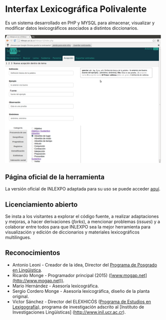 # Interfax Lexicográfica Polivalente
Es un sistema desarrollado en PHP y MYSQL para almacenar, visualizar
y modificar datos lexicográficos asociados a distintos diccionarios.

![Captura de pantalla de INLEXPO](Screenshots/VistaLema.png?raw=true "Captura de pantalla de INLEXPO")

## Página oficial de la herramienta
La versión oficial de INLEXPO adaptada para su uso se puede acceder [aquí](http://www.inlexpo.ucr.ac.cr/inlexpo15/).

## Licenciamiento abierto
Se insta a los visitantes a explorar el código fuente, a realizar adaptaciones
y mejoras, a hacer derivaciones (*forks*), a mencionar problemas (*issues*) 
y a colaborar entre todos para que INLEXPO sea la mejor herramienta para
visualización y edición de diccionarios y materiales lexicográficos 
multilingues.

## Reconocimientos
* Antonio Leoni - Creador de la idea, Director del [Programa de Posgrado en Lingüística](http://linguistica.ucr.ac.cr/).
* Ricardo Monge - Programador principal (2015) ([www.mogap.net](http://www.mogap.net)).
* Mario Hernández - Asesoría lexicográfica.
* Sergio Cordero Monge - Asesoría lexicográfica, diseño de la planta original.
* Victor Sánchez - Director del ELEXHICÓS ([Programa de Estudios en Lexigografía](http://lexicografia.ucr.ac.cr/)), programa de investigación adscrito al [Instituto de Investigaciones Lingüísticas] (http://www.inil.ucr.ac.cr).
